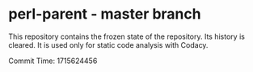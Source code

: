 # perl-parent - master branch

This repository contains the frozen state of the repository.
Its history is cleared. It is used only for static code
analysis with Codacy.

Commit Time: 1715624456